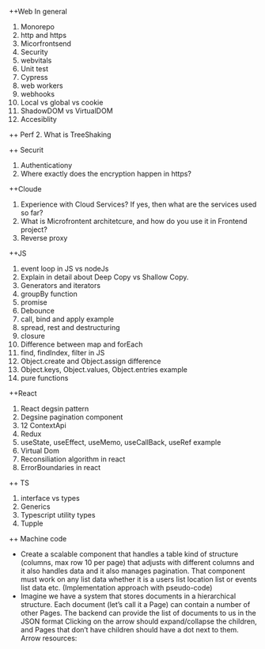 ++Web In general
1. Monorepo
2. http and https
3. Micorfrontsend
4. Security
5. webvitals
6. Unit test
7. Cypress
8.  web workers
9.  webhooks
10. Local vs global vs cookie
11. ShadowDOM vs VirtualDOM
12. Accesiblity

++ Perf
2. What is TreeShaking
   
++ Securit
1. Authenticationy
2. Where exactly does the encryption happen in https?

++Cloude
1. Experience with Cloud Services? If yes, then what are the services used so far?
2. What is Microfrontent architetcure, and how do you use it in Frontend project?
3. Reverse proxy

++JS
1. event loop in JS vs nodeJs
2. Explain in detail about Deep Copy vs Shallow Copy.
3. Generators and iterators
4. groupBy function
5. promise
6. Debounce
7. call, bind and apply example
8. spread, rest and destructuring
9. closure
10. Difference between map and forEach
11. find, findIndex, filter in JS
12. Object.create and Object.assign difference
13. Object.keys, Object.values, Object.entries example
14. pure functions
   
++React
1. React degsin pattern
2. Degsine pagination component
3. 12 ContextApi
4. Redux
5. useState, useEffect, useMemo, useCallBack, useRef example
6. Virtual Dom
7. Reconsiliation algorithm in react
8. ErrorBoundaries in react
   
++ TS
1. interface vs types
2. Generics
3. Typescript utility types
4. Tupple


++ Machine code
- Create a scalable component that handles a table kind of structure (columns, max row 10 per page) that adjusts with different columns and it also handles data and it also manages pagination. That component must work on any list data whether it is a users list location list or events list data etc. (Implementation approach with pseudo-code)
- Imagine we have a system that stores documents in a hierarchical structure. Each document (let’s call it a Page) can contain a number of other Pages. The backend can provide the list of documents to us in the JSON format
Clicking on the arrow should expand/collapse the children, and Pages that don’t have children should have a dot next to them. Arrow resources: 







  





